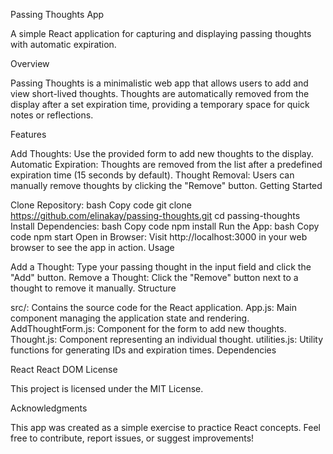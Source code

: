 Passing Thoughts App

A simple React application for capturing and displaying passing thoughts with automatic expiration.

Overview

Passing Thoughts is a minimalistic web app that allows users to add and view short-lived thoughts. Thoughts are automatically removed from the display after a set expiration time, providing a temporary space for quick notes or reflections.

Features

Add Thoughts: Use the provided form to add new thoughts to the display.
Automatic Expiration: Thoughts are removed from the list after a predefined expiration time (15 seconds by default).
Thought Removal: Users can manually remove thoughts by clicking the "Remove" button.
Getting Started

Clone Repository:
bash
Copy code
git clone https://github.com/elinakay/passing-thoughts.git
cd passing-thoughts
Install Dependencies:
bash
Copy code
npm install
Run the App:
bash
Copy code
npm start
Open in Browser:
Visit http://localhost:3000 in your web browser to see the app in action.
Usage

Add a Thought:
Type your passing thought in the input field and click the "Add" button.
Remove a Thought:
Click the "Remove" button next to a thought to remove it manually.
Structure

src/: Contains the source code for the React application.
App.js: Main component managing the application state and rendering.
AddThoughtForm.js: Component for the form to add new thoughts.
Thought.js: Component representing an individual thought.
utilities.js: Utility functions for generating IDs and expiration times.
Dependencies

React
React DOM
License

This project is licensed under the MIT License.

Acknowledgments

This app was created as a simple exercise to practice React concepts.
Feel free to contribute, report issues, or suggest improvements!

